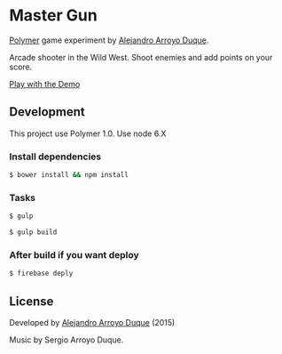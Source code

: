# Master Gun

[Polymer](https://www.polymer-project.org/1.0/) game experiment by [Alejandro Arroyo Duque](http://alexarroyoduque.github.io/).

Arcade shooter in the Wild West. Shoot enemies and add points on your score.

[Play with the Demo](https://master-gun-online.web.app)

## Development

This project use Polymer 1.0.
Use node 6.X

### Install dependencies

```sh
$ bower install && npm install
```

### Tasks

```sh
$ gulp
```

```sh
$ gulp build
```

### After build if you want deploy

```sh
$ firebase deply
```

## License

Developed by [Alejandro Arroyo Duque](http://alexarroyoduque.github.io/) (2015)

Music by Sergio Arroyo Duque.
